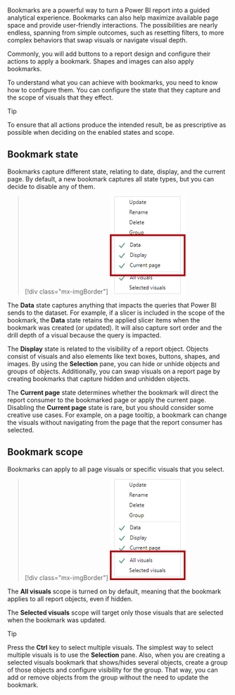 Bookmarks are a powerful way to turn a Power BI report into a guided analytical experience. Bookmarks can also help maximize available page space and provide user-friendly interactions. The possibilities are nearly endless, spanning from simple outcomes, such as resetting filters, to more complex behaviors that swap visuals or navigate visual depth.

Commonly, you will add buttons to a report design and configure their actions to apply a bookmark. Shapes and images can also apply bookmarks.

To understand what you can achieve with bookmarks, you need to know how to configure them. You can configure the state that they capture and the scope of visuals that they effect.

> [!TIP]
> To ensure that all actions produce the intended result, be as prescriptive as possible when deciding on the enabled states and scope.
>
## Bookmark state

Bookmarks capture different state, relating to date, display, and the current page. By default, a new bookmark captures all state types, but you can decide to disable any of them.

> [!div class="mx-imgBorder"]
> [![Image shows the bookmark context menu, with Data, Display, and Current page enabled.](../media/bookmark-context-menu-state.png)](../media/bookmark-context-menu-state.png#lightbox)

The **Data** state captures anything that impacts the queries that Power BI sends to the dataset. For example, if a slicer is included in the scope of the bookmark, the **Data** state retains the applied slicer items when the bookmark was created (or updated). It will also capture sort order and the drill depth of a visual because the query is impacted.

The **Display** state is related to the visibility of a report object. Objects consist of visuals and also elements like text boxes, buttons, shapes, and images. By using the **Selection** pane, you can hide or unhide objects and groups of objects. Additionally, you can swap visuals on a report page by creating bookmarks that capture hidden and unhidden objects.

The **Current page** state determines whether the bookmark will direct the report consumer to the bookmarked page or apply the current page. Disabling the **Current page** state is rare, but you should consider some creative use cases. For example, on a page tooltip, a bookmark can change the visuals without navigating from the page that the report consumer has selected.

## Bookmark scope

Bookmarks can apply to all page visuals or specific visuals that you select.

> [!div class="mx-imgBorder"]
> [![Image shows the bookmark context menu with All visuals and Selected visuals.](../media/bookmark-context-menu-scope.png)](../media/bookmark-context-menu-scope.png#lightbox)

The **All visuals** scope is turned on by default, meaning that the bookmark applies to all report objects, even if hidden.

The **Selected visuals** scope will target only those visuals that are selected when the bookmark was updated.

> [!TIP]
> Press the **Ctrl** key to select multiple visuals. The simplest way to select multiple visuals is to use the **Selection** pane. Also, when you are creating a selected visuals bookmark that shows/hides several objects, create a group of those objects and configure visibility for the group. That way, you can add or remove objects from the group without the need to update the bookmark.

<!---
Setting **Bookmark** scope is best described with an example. For a demonstration on the use of the **Selected visuals** scope, watch the following video.

&nbsp;
> [!VIDEO https://www.microsoft.com/videoplayer/embed/]
<!---

## Bookmark examples

By combining different bookmark states and scopes, you can create intuitive experiences.

> [!NOTE]
> Make sure that you include bookmark requirements in all design decisions. For optimal experiences, you should create bookmarks at the end of report development after you have added all report elements. This approach will help you avoid the complex and time-consuming updating of bookmarks when you're adding new elements.

The ensuing sections highlight common use cases for bookmarks.

## Reset slicers

You can provide a simple way for report consumers to quickly reset slicers to a default state by following these steps:

1. Configure the bookmark to capture the **Data** state.

1. Configure the bookmark to use the **Selected visuals** scope, targeting the slicers that you want to reset. The **Selected visuals** scope is key because you don't want to impact other slicers or visuals. For example, if a drillable visual is on the page, the bookmark shouldn't overwrite the drill state when it resets the slicers.

1. Set the slicers to the default values.

1. Update the bookmark.

1. Assign the bookmark to a button action.

## Swap visuals

Swapping a visual means replacing it with another visual. For example, your report can allow the report consumer to select the type of visual, perhaps a chart or a table. Alternatively, you might allow the report user to determine the unit system, whether it's metric or imperial.

In the following example, buttons allow the report consumer to swap a bar chart visual for a map visual.

> [!div class="mx-imgBorder"]
> ![Animated image shows using buttons to toggle between a bar chart visual and a map visual.](../media/gif-toggle-visuals.gif)

Swapping a visual requires two bookmarks, and you can do so by following these steps:

1. Configure each bookmark to capture the **Display** state but not the **Data** state. These settings will preserve any sorting or additional filtering.

1. Configure each bookmark to use the **Selected visuals** scope, targeting the initially visible visual and the hidden visual.

1. Update the first bookmark, with one visual as visible and the other as hidden.

1. Update the second bookmark by using the inverse visibility state.

1. Assign the bookmarks to button actions.

> [!NOTE]
> No performance is impacted by having hidden visuals on a page. Hidden visuals don't run queries. Swapping visuals will provide flexible consumption options to the report consumer while retaining optimal performance and making the most out of the report page space.

## Drill down multiple visuals and direct depth navigation

When visuals have many levels of drill depth, buttons and bookmarks can provide report consumers with a quick and simple way to arrive at the required depth.

In the following example, bookmarks navigate the matrix visual and the area chart visual across year and month.

> [!div class="mx-imgBorder"]
> [![Image of bookmark area chart visual across year.](../media/bookmark-drill-down-depth-year.png)](../media/bookmark-drill-down-depth-year.png#lightbox)

> [!div class="mx-imgBorder"]
> [![Image of bookmark area chart visual across month.](../media/bookmark-drill-down-depth-month.png)](../media/bookmark-drill-down-depth-month.png#lightbox)

You can create a bookmark for each required drill depth with the following steps:

1. Configure each bookmark to capture the **Data** state, which preserves the drill state of visuals.

2. Configure each bookmark to use the **Selected visuals** scope, targeting the visuals to update.

3. In the visuals, drill down to the required level, and then update the corresponding bookmark.

4. Assign the bookmarks to button actions.

> [!TIP]
> In the **Bookmark** scope, consider including a shape or alternate button that appears as highlighted. That way, report consumers will be aware of the selected drill level.

## Pop-up overlays

Use buttons and bookmarks to overlay an image, shape, or text box. A good example of a pop-up overlay is one that provides built-in assistance. Designing reports with built-in assistance is covered in Unit 7.

In the following example, when the report consumer selects the **Help** button in the lower-left corner of the page, a full-page image becomes visible. The image includes many coach marks, which point to the targeted objects on the report page. Also, the image uses transparency so that the underlying report design remains partially visible. When the report consumer selects anywhere on the page, the image becomes hidden (due to an action on the image that uses a bookmark).

> [!div class="mx-imgBorder"]
> [![Image shows a report page with many visuals. Some visuals and buttons have coach marks that provide instructional text.](../media/bookmark-pop-up-overlay.png)](../media/bookmark-pop-up-overlay.png#lightbox)

Two bookmarks are required for creating a pop-up overlay:

1. Configure the first bookmark to capture the **Display** state.

1. Ensure that the overlay object is visible, and then update the bookmark.

1. Assign the bookmark to a **Help** button action.

1. Configure the second bookmark to capture the **Display** state.

1. Ensure that the overlay object is hidden, and then update the bookmark.

1. Assign the bookmark to the overlay object.
